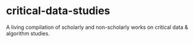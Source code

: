 # critical-data-studies
A living compilation of scholarly and non-scholarly works on critical data &amp; algorithm studies.
